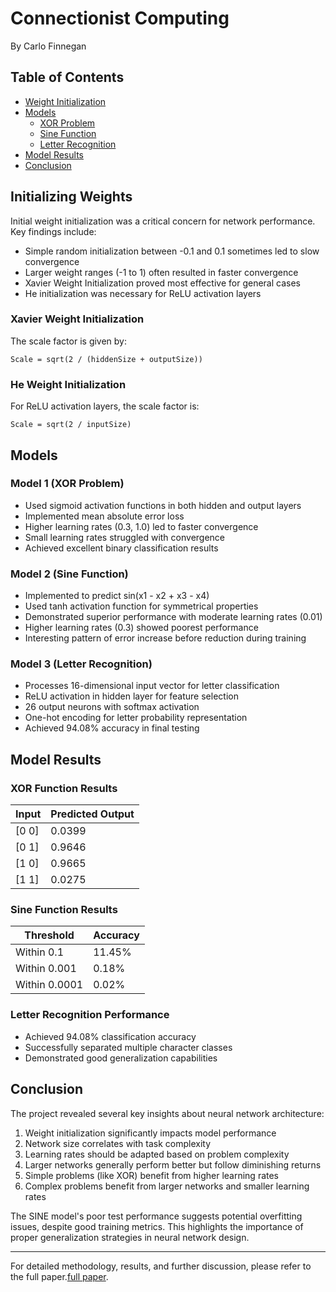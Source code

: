 # Connectionist Computing

By Carlo Finnegan

## Table of Contents
- [Weight Initialization](#initializing-weights)
- [Models](#models)
  - [XOR Problem](#model-1-xor-problem)
  - [Sine Function](#model-2-sine-function)
  - [Letter Recognition](#model-3-letter-recognition)
- [Model Results](#model-results)
- [Conclusion](#conclusion)

## Initializing Weights

Initial weight initialization was a critical concern for network performance. Key findings include:

- Simple random initialization between -0.1 and 0.1 sometimes led to slow convergence
- Larger weight ranges (-1 to 1) often resulted in faster convergence
- Xavier Weight Initialization proved most effective for general cases
- He initialization was necessary for ReLU activation layers

### Xavier Weight Initialization
The scale factor is given by:
```
Scale = sqrt(2 / (hiddenSize + outputSize))
```

### He Weight Initialization
For ReLU activation layers, the scale factor is:
```
Scale = sqrt(2 / inputSize)
```

## Models

### Model 1 (XOR Problem)
- Used sigmoid activation functions in both hidden and output layers
- Implemented mean absolute error loss
- Higher learning rates (0.3, 1.0) led to faster convergence
- Small learning rates struggled with convergence
- Achieved excellent binary classification results

### Model 2 (Sine Function)
- Implemented to predict sin(x1 - x2 + x3 - x4)
- Used tanh activation function for symmetrical properties
- Demonstrated superior performance with moderate learning rates (0.01)
- Higher learning rates (0.3) showed poorest performance
- Interesting pattern of error increase before reduction during training

### Model 3 (Letter Recognition)
- Processes 16-dimensional input vector for letter classification
- ReLU activation in hidden layer for feature selection
- 26 output neurons with softmax activation
- One-hot encoding for letter probability representation
- Achieved 94.08% accuracy in final testing

## Model Results

### XOR Function Results
| Input | Predicted Output |
|-------|-----------------|
| [0 0] | 0.0399 |
| [0 1] | 0.9646 |
| [1 0] | 0.9665 |
| [1 1] | 0.0275 |

### Sine Function Results
| Threshold | Accuracy |
|-----------|----------|
| Within 0.1 | 11.45% |
| Within 0.001 | 0.18% |
| Within 0.0001 | 0.02% |

### Letter Recognition Performance
- Achieved 94.08% classification accuracy
- Successfully separated multiple character classes
- Demonstrated good generalization capabilities

## Conclusion

The project revealed several key insights about neural network architecture:

1. Weight initialization significantly impacts model performance
2. Network size correlates with task complexity
3. Learning rates should be adapted based on problem complexity
4. Larger networks generally perform better but follow diminishing returns
5. Simple problems (like XOR) benefit from higher learning rates
6. Complex problems benefit from larger networks and smaller learning rates

The SINE model's poor test performance suggests potential overfitting issues, despite good training metrics. This highlights the importance of proper generalization strategies in neural network design.

---
For detailed methodology, results, and further discussion, please refer to the full paper.[full paper](Connectionist_18379666/connectionist_computing.pdf).
